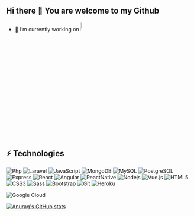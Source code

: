 ## Hi there 👋 You are welcome to my Github


- 🔭 I’m currently working on <img src="https://live4us.com/wp-content/uploads/2022/03/Logo-L4U.svg" width="8%">


<!-- - 🔭 I’m currently working on PRF && PP -->
<!-- - 🌱 I’m currently learning MERN Stack -->



## ⚡ Technologies



![Php](https://img.shields.io/badge/-php-563D7C?style=flat-square&logo=PHP)
![Laravel](https://img.shields.io/badge/-laravel-red?style=flat-square&logo=LARAVEL)
![JavaScript](https://img.shields.io/badge/-JavaScript-yollow?style=flat-square&logo=javascript)
![MongoDB](https://img.shields.io/badge/-MongoDB-green?style=flat-square&logo=mongodb)
![MySQL](https://img.shields.io/badge/-MySQL-orange?style=flat-square&logo=MySQL)
![PostgreSQL](https://img.shields.io/badge/-PostgreSQL-563D7C?style=flat-square&logo=PostgreSQL)
![Express](https://img.shields.io/badge/-Express-blue?style=flat-square&logo=Express)
![React](https://img.shields.io/badge/-React-skyblue?style=flat-square&logo=react)
![Angular](https://img.shields.io/badge/-Angular-red?style=flat-square&logo=angular)
![ReactNative](https://img.shields.io/badge/-reactnative-skyblue?style=flat-square&logo=ReactNative)
![Nodejs](https://img.shields.io/badge/-Nodejs-green?style=flat-square&logo=Node.js)
![Vue.js](https://img.shields.io/badge/-Vue.js-430098?style=flat-square&logo=Vue.js)
![HTML5](https://img.shields.io/badge/-HTML5-E34F26?style=flat-square&logo=html5&logoColor=white)
![CSS3](https://img.shields.io/badge/-CSS3-1572B6?style=flat-square&logo=css3)
![Sass](https://img.shields.io/badge/-Sass-430098?style=flat-square&logo=sass)
![Bootstrap](https://img.shields.io/badge/-Bootstrap-563D7C?style=flat-square&logo=bootstrap)
![Git](https://img.shields.io/badge/-Git-black?style=flat-square&logo=[git](https://git-scm.com/))
![Heroku](https://img.shields.io/badge/-Heroku-430098?style=flat-square&logo=heroku)

![Google Cloud](https://img.shields.io/badge/Google%20Cloud-black?style=flat-square&logo=google-cloud)

<!-- ![GitHub](https://img.shields.io/badge/-GitHub-181717?style=flat-square&logo=github)
![BitBucket](https://img.shields.io/badge/-BitBucket-darkblue?style=flat-square&logo=bitbucket)--!>


<!--
**MS-brahim/MS-brahim** is a ✨ _special_ ✨ repository because its `README.md` (this file) appears on your GitHub profile.

Here are some ideas to get you started:
- 👯 I’m looking to collaborate on ...
- 🤔 I’m looking for help with ...
- 💬 Ask me about ...
- 📫 How to reach me: ...
- 😄 Pronouns: ...
- ⚡ Fun fact: ...
-->

[![Anurag's GitHub stats](https://github-readme-stats.vercel.app/api?username=ms-brahim)](https://github.com/ms-brahim/github-readme-stats)




